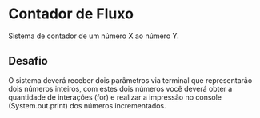 # Contador de Fluxo
 Sistema de contador de um número X ao número Y.

## Desafio
 O sistema deverá receber dois parâmetros via terminal que representarão dois números inteiros, com estes dois números você deverá obter a quantidade de interações (for) e realizar a impressão no console (System.out.print) dos números incrementados.
